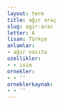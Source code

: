 ```yaml
---
layout: term
title: ağır araç
slug: agir-arac
letter: A
lisan: Türkçe
anlamlar:
- ağır vasıta
ozellikler:
- - isim
ornekler:
- - ''
orneklerkaynak:
- - ''
---
```

